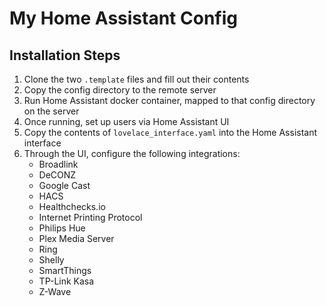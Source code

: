 # My Home Assistant Config

## Installation Steps
1. Clone the two `.template` files and fill out their contents
2. Copy the config directory to the remote server
3. Run Home Assistant docker container, mapped to that config directory on the server
4. Once running, set up users via Home Assistant UI
5. Copy the contents of `lovelace_interface.yaml` into the Home Assistant interface
6. Through the UI, configure the following integrations:
    - Broadlink
    - DeCONZ
    - Google Cast
    - HACS
    - Healthchecks.io
    - Internet Printing Protocol
    - Philips Hue
    - Plex Media Server
    - Ring
    - Shelly
    - SmartThings
    - TP-Link Kasa
    - Z-Wave